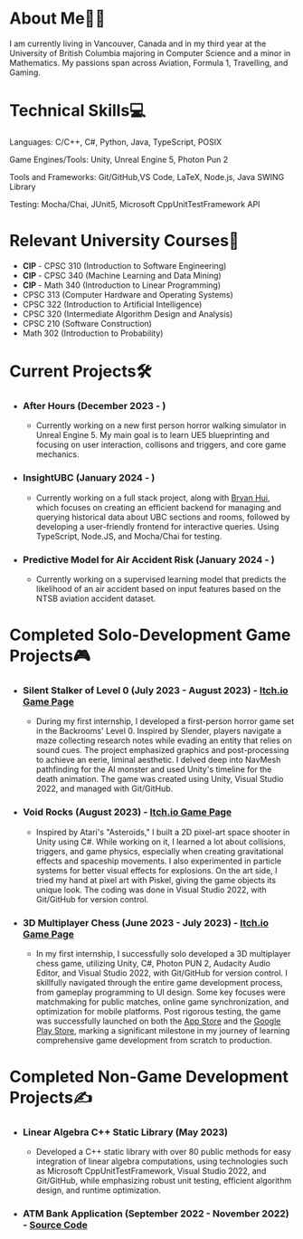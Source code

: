 <!-- ## Check out my game creations here: [Itch.io Game Porfolio](https://skyl1ne0.itch.io/) -->

# About Me👨‍💻

I am currently living in Vancouver, Canada and in my third year at the University of British Columbia majoring in Computer Science and a minor in Mathematics. My passions span across Aviation, Formula 1, Travelling, and Gaming. 

# Technical Skills💻

Languages: C/C++, C#, Python, Java, TypeScript, POSIX

Game Engines/Tools: Unity, Unreal Engine 5, Photon Pun 2

Tools and Frameworks: Git/GitHub,VS Code, LaTeX, Node.js, Java SWING Library

Testing: Mocha/Chai, JUnit5, Microsoft CppUnitTestFramework API <br>


# Relevant University Courses📝

- **CIP** - CPSC 310 (Introduction to Software Engineering)
- **CIP** - CPSC 340 (Machine Learning and Data Mining)
- **CIP** - Math 340 (Introduction to Linear Programming)
- CPSC 313 (Computer Hardware and Operating Systems)
- CPSC 322 (Introduction to Artificial Intelligence)
- CPSC 320 (Intermediate Algorithm Design and Analysis)
- CPSC 210 (Software Construction)
- Math 302 (Introduction to Probability)

# Current Projects🛠️
- ### After Hours (December 2023 - )
  - Currently working on a new first person horror walking simulator in Unreal Engine 5. My main goal is to learn UE5 blueprinting and focusing on user interaction, collisons and triggers, and core game mechanics. 
- ### InsightUBC (January 2024 - )
  - Currently working on a full stack project, along with [Bryan Hui](https://github.com/Sudo-BryanH), which focuses on creating an efficient backend for managing and querying historical data about UBC sections and rooms, followed by developing a user-friendly frontend for interactive queries. Using TypeScript, Node.JS, and Mocha/Chai for testing.
- ### Predictive Model for Air Accident Risk (January 2024 - )
  - Currently working on a supervised learning model that predicts the likelihood of an air accident based on input features based on the NTSB aviation accident dataset.
# Completed Solo-Development Game Projects🎮
- ### Silent Stalker of Level 0 (July 2023 - August 2023) - [Itch.io Game Page](https://skyl1ne0.itch.io/silent-stalker-of-level-0)
  - During my first internship, I developed a first-person horror game set in the Backrooms' Level 0. Inspired by Slender, players navigate a maze collecting research notes while evading an entity that relies on sound cues. The project emphasized graphics and post-processing to achieve an eerie, liminal aesthetic. I delved deep into NavMesh pathfinding for the AI monster and used Unity's timeline for the death animation. The game was created using Unity, Visual Studio 2022, and managed with Git/GitHub.
- ### Void Rocks (August 2023) - [Itch.io Game Page](https://skyl1ne0.itch.io/void-rocks)
  - Inspired by Atari's "Asteroids," I built a 2D pixel-art space shooter in Unity using C#. While working on it, I learned a lot about collisions, triggers, and game physics, especially when creating gravitational effects and spaceship movements. I also experimented in particle systems for better visual effects for explosions. On the art side, I tried my hand at pixel art with Piskel, giving the game objects its unique look. The coding was done in Visual Studio 2022, with Git/GitHub for version control.
- ### 3D Multiplayer Chess (June 2023 - July 2023) - [Itch.io Game Page](https://skyl1ne0.itch.io/chess-3d)
  - In my first internship, I successfully solo developed a 3D multiplayer chess game, utilizing Unity, C#, Photon PUN 2, Audacity Audio Editor, and Visual Studio 2022, with Git/GitHub for version control. I skillfully navigated through the entire game development process, from gameplay programming to UI design. Some key focuses were matchmaking for public matches,  online game synchronization, and optimization for mobile platforms. Post rigorous testing, the game was successfully launched on both the [App Store](https://apps.apple.com/ca/app/super-chess-3d/id6452748872?platform=iphone) and the [Google Play Store](https://play.google.com/store/apps/details?id=com.giro.superchess), marking a significant milestone in my journey of learning comprehensive game development from scratch to production.

# Completed Non-Game Development Projects✍️

- ### Linear Algebra C++ Static Library (May 2023)
  - Developed a C++ static library with over 80 public methods for easy integration of linear algebra computations, using technologies such as Microsoft CppUnitTestFramework, Visual Studio 2022, and Git/GitHub, while emphasizing robust unit testing, efficient algorithm design, and runtime optimization.
- ### ATM Bank Application (September 2022 - November 2022) - [Source Code](https://github.com/Aadit1004/ATM-Bank-Application)
